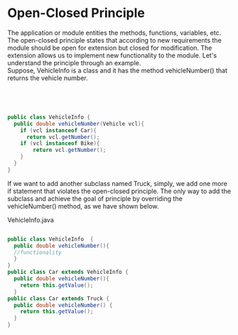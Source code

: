 # Open-Closed Principle
The application or module entities the methods, functions, variables, etc. The open-closed principle states that according to new requirements the module should be open for extension but closed for modification. The extension allows us to implement new functionality to the module. Let's understand the principle through an example.
<br/>
Suppose, VehicleInfo is a class and it has the method vehicleNumber() that returns the vehicle number.

<br/>

```java


public class VehicleInfo {  
  public double vehicleNumber(Vehicle vcl){  
    if (vcl instanceof Car){  
      return vcl.getNumber();  
    if (vcl instanceof Bike){  
        return vcl.getNumber();  
    }  
  }  
}

```

If we want to add another subclass named Truck, simply, we add one more if statement that violates the open-closed principle. The only way to add the subclass and achieve the goal of principle by overriding the vehicleNumber() method, as we have shown below.

VehicleInfo.java

```java

public class VehicleInfo  {  
  public double vehicleNumber(){  
  //functionality   
  }  
}  
public class Car extends VehicleInfo {  
  public double vehicleNumber(){  
    return this.getValue();  
  }  
public class Car extends Truck {  
  public double vehicleNumber() {  
    return this.getValue();  
  }
}

```

